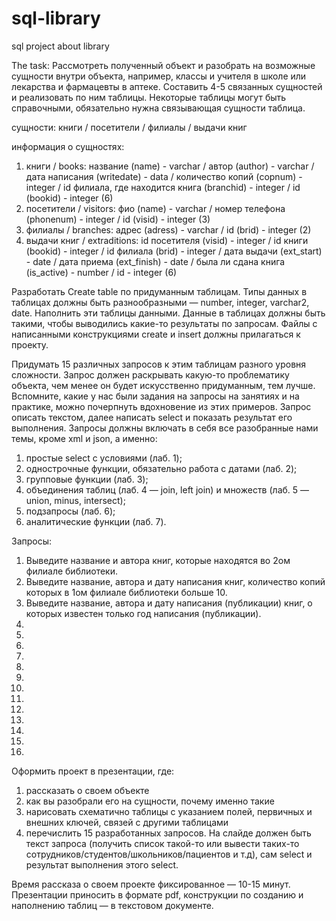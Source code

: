 # sql-library
sql project about library

The task:
Рассмотреть полученный объект и разобрать на возможные сущности внутри объекта, например, классы и учителя в школе или лекарства и фармацевты в аптеке. Составить 4-5 связанных сущностей и реализовать по ним таблицы. Некоторые таблицы могут быть справочными, обязательно нужна связывающая сущности таблица. 

сущности: книги / посетители / филиалы / выдачи книг

информация о сущностях:
1) книги / books: названиe (name) - varchar / автор (author) - varchar / дата написания (writedate) - data / количество копий (copnum) - integer / id филиала, где находится книга (branchid) - integer / id (bookid) - integer (6)
2) посетители / visitors: фио (name) - varchar / номер телефона (phonenum) - integer / id (visid) - integer (3)
3) филиалы / branches: адрес (adress) - varchar / id (brid) - integer (2)
4) выдачи книг / extraditions: id посетителя (visid) - integer / id книги (bookid) - integer / id филиала (brid) - integer / дата выдачи (ext_start) - date / дата приема (ext_finish) - date / была ли сдана книга (is_active) - number / id - integer (6)

Разработать Create table по придуманным таблицам. Типы данных в таблицах должны быть разнообразными — number, integer, varchar2, date. Наполнить эти таблицы данными. Данные в таблицах должны быть такими, чтобы выводились какие-то результаты по запросам. Файлы с написанными конструкциями create и insert должны прилагаться к проекту. 

Придумать 15 различных запросов к этим таблицам разного уровня сложности. Запрос должен раскрывать какую-то проблематику объекта, чем менее он будет искусственно придуманным, тем лучше. Вспомните, какие у нас были задания на запросы на занятиях и на практике, можно почерпнуть вдохновение из этих примеров. Запрос описать текстом, далее написать select и показать результат его выполнения. Запросы должны включать в себя все разобранные нами темы, кроме xml и json, а именно:
1) простые select с условиями (лаб. 1);
2) однострочные функции, обязательно работа с датами (лаб. 2);
3) групповые функции (лаб. 3);
4) объединения таблиц (лаб. 4 — join, left join) и множеств (лаб. 5 — union, minus, intersect);
5) подзапросы (лаб. 6);
6) аналитические функции (лаб. 7).

Запросы:
1) Выведите название и автора книг, которые находятся во 2ом филиале библиотеки.
2) Выведите название, автора и дату написания книг, количество копий которых в 1ом филиале библиотеки больше 10.
3) Выведите название, автора и дату написания (публикации) книг, о которых известен только год написания (публикации).
4)
5)
6)
7)
8)
9)
10)
11)
12)
13)
14)
15)
16)

Оформить проект в презентации, где:
1) рассказать о своем объекте
2) как вы разобрали его на сущности, почему именно такие
3) нарисовать схематично таблицы с указанием полей, первичных и внешних ключей, связей с другими таблицами
4) перечислить 15 разработанных запросов. На слайде должен быть текст запроса (получить список такой-то или вывести таких-то сотрудников/студентов/школьников/пациентов и т.д), сам select и результат выполнения этого select.

Время рассказа о своем проекте фиксированное — 10-15 минут. Презентации приносить в формате pdf, конструкции по созданию и наполнению таблиц — в текстовом документе.
